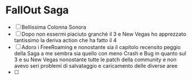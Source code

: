# FallOut Saga

- [ ] Bellissima Colonna Sonora
- [ ] Dopo non essermi piaciuto granchè il 3 e New Vegas ho apprezzato tantissimo la deriva action che ha fatto il 4
- [ ] Adoro i FreeRoaming e nonostante sia il capitolo recensito peggio della Saga a me sembra sia quello con meno Crash e Bug in quanto sul 3 e su New Vegas nonostante tutte le patch della community e non avevo seri problemi di salvataggio e caricamento delle diverse aree
- [ ] 